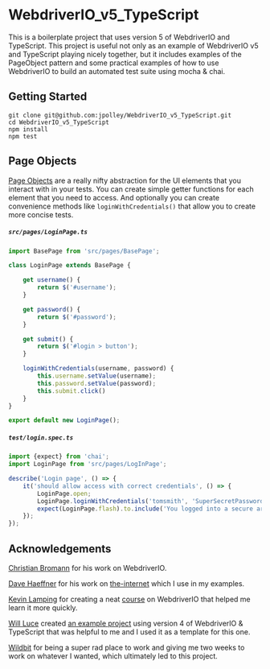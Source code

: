 # WebdriverIO_v5_TypeScript

This is a boilerplate project that uses version 5 of WebdriverIO and TypeScript. This project is useful not only as an example of WebdriverIO v5 and TypeScript playing nicely together, but it includes examples of the PageObject pattern and some practical examples of how to use WebdriverIO to build an automated test suite using mocha & chai.

## Getting Started
```
git clone git@github.com:jpolley/WebdriverIO_v5_TypeScript.git
cd WebdriverIO_v5_TypeScript
npm install
npm test
```

## Page Objects

[Page Objects](https://martinfowler.com/bliki/PageObject.html) are a really nifty abstraction for the UI elements that you interact with in your tests. You can create simple getter functions for each element that you need to access. And optionally you can create convenience methods like `loginWithCredentials()` that allow you to create more concise tests. 

##### `src/pages/LoginPage.ts`

```typescript
import BasePage from 'src/pages/BasePage';

class LoginPage extends BasePage {

    get username() {
        return $('#username');
    }

    get password() {
        return $('#password');
    }

    get submit() {
        return $('#login > button');
    }

    loginWithCredentials(username, password) {
        this.username.setValue(username);
        this.password.setValue(password);
        this.submit.click()
    }
}

export default new LoginPage();
```

##### `test/login.spec.ts`


```typescript
import {expect} from 'chai';
import LoginPage from 'src/pages/LogInPage';

describe('Login page', () => {
    it('should allow access with correct credentials', () => {
        LoginPage.open;
        LoginPage.loginWithCredentials('tomsmith', 'SuperSecretPassword!');
        expect(LoginPage.flash).to.include('You logged into a secure area!');
    });
});
```


## Acknowledgements
[Christian Bromann](https://github.com/christian-bromann) for his work on WebdriverIO.

[Dave Haeffner](https://github.com/tourdedave) for his work on [the-internet](http://the-internet.herokuapp.com) which I use in my examples.

[Kevin Lamping](https://github.com/klamping) for creating a neat [course](https://learn.webdriver.io/) on WebdriverIO that helped me learn it more quickly. 
 
[Will Luce](https://github.com/WillLuce) created [an example project](https://github.com/WillLuce/WebdriverIO_Typescript) using version 4 of WebdriverIO & TypeScript that was helpful to me and I used it as a template for this one.

[Wildbit](https://wildbit.com/) for being a super rad place to work and giving me two weeks to work on whatever I wanted, which ultimately led to this project.
